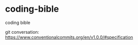 # coding-bible
coding bible


git conversation:
https://www.conventionalcommits.org/en/v1.0.0/#specification
